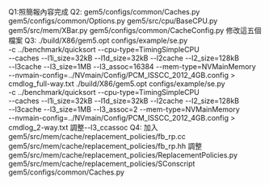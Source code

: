 Q1:照簡報內容完成
Q2:
gem5/configs/common/Caches.py
gem5/configs/common/Options.py
gem5/src/cpu/BaseCPU.py
gem5/src/mem/XBar.py
gem5/configs/common/CacheConfig.py
修改這五個檔案
Q3:
./build/X86/gem5.opt configs/example/se.py \
-c ../benchmark/quicksort --cpu-type=TimingSimpleCPU \
--caches --l1i_size=32kB --l1d_size=32kB --l2cache --l2_size=128kB \
--l3cache --l3_size=1MB --l3_assoc=16384 --mem-type=NVMainMemory \
--nvmain-config=../NVmain/Config/PCM_ISSCC_2012_4GB.config > cmdlog_full-way.txt
./build/X86/gem5.opt configs/example/se.py \
-c ../benchmark/quicksort --cpu-type=TimingSimpleCPU \
--caches --l1i_size=32kB --l1d_size=32kB --l2cache --l2_size=128kB \
--l3cache --l3_size=1MB --l3_assoc=2 --mem-type=NVMainMemory \
--nvmain-config=../NVmain/Config/PCM_ISSCC_2012_4GB.config > cmdlog_2-way.txt
調整--l3_ccassoc
Q4:
加入
gem5/src/mem/cache/replacement_policies/fb_rp.cc
gem5/src/mem/cache/replacement_policies/fb_rp.hh
調整
gem5/src/mem/cache/replacement_policies/ReplacementPolicies.py
gem5/src/mem/cache/replacement_policies/SConscript
gem5/configs/common/Caches.py
